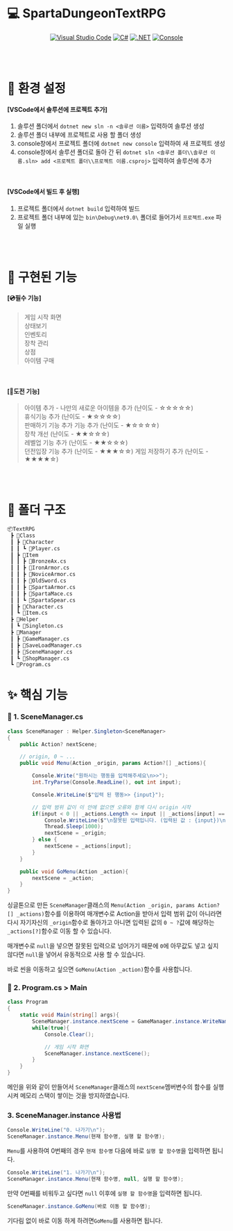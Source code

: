# 💻 SpartaDungeonTextRPG

<div align="center">

[![Visual Studio Code](https://custom-icon-badges.demolab.com/badge/Visual%20Studio%20Code-0078d7.svg?logo=vsc&logoColor=white)](#)
[![C#](https://custom-icon-badges.demolab.com/badge/C%23%2013.0-%23239120.svg?logo=cshrp&logoColor=white)](#)
[![.NET](https://img.shields.io/badge/.NET%209.0-512BD4?logo=dotnet&logoColor=fff)](#)
[![Console](https://custom-icon-badges.demolab.com/badge/Console-444444.svg?&logoColor=gray)](#)


<br><br>

</div>

# 🔧 환경 설정

#### **[VSCode에서 솔루션에 프로젝트 추가]**  
1. 솔루션 폴더에서 `dotnet new sln -n <솔루션 이름>` 입력하여 솔루션 생성
2. 솔루션 폴더 내부에 프로젝트로 사용 할 폴더 생성
3. console창에서 프로젝트 폴더에 `dotnet new console` 입력하여 새 프로젝트 생성
4. console창에서 솔루션 폴더로 돌아 간 뒤 `dotnet sln <솔루션 폴더\\솔루션 이름.sln> add <프로젝트 폴더\\프로젝트 이름.csproj>` 입력하여 솔루션에 추가  

<br>

#### **[VSCode에서 빌드 후 실행]**
1. 프로젝트 폴더에서 `dotnet build` 입력하여 빌드
2. 프로젝트 폴더 내부에 있는 `bin\Debug\net9.0\` 폴더로 들어가서 `프로젝트.exe` 파일 실행 


<br><br>

# 🔨 구현된 기능

#### **[💿필수 기능]**  
> 게임 시작 화면  
> 상태보기  
> 인벤토리  
> 장착 관리  
> 상점  
> 아이템 구매

<br>

#### **[📀도전 기능]**  
> 아이템 추가 - 나만의 새로운 아이템을 추가 (난이도 - ☆☆☆☆☆)  
> 휴식기능 추가 (난이도 - ★☆☆☆☆)  
> 판매하기 기능 추가 기능 추가 (난이도 - ★☆☆☆☆)  
> 장착 개선 (난이도 - ★★☆☆☆)  
> 레벨업 기능 추가 (난이도 - ★★☆☆☆)  
> 던전입장 기능 추가 (난이도 - ★★★☆☆)
> 게임 저장하기 추가 (난이도 - ★★★★☆)

<br><br>

# 📂 폴더 구조
```bash
📦TextRPG  
 ┣ 📂Class  
 ┃ ┣ 📂Character  
 ┃ ┃ ┗ 📜Player.cs  
 ┃ ┣ 📂Item  
 ┃ ┃ ┣ 📜BronzeAx.cs  
 ┃ ┃ ┣ 📜IronArmor.cs  
 ┃ ┃ ┣ 📜NoviceArmor.cs  
 ┃ ┃ ┣ 📜OldSword.cs  
 ┃ ┃ ┣ 📜SpartaArmor.cs  
 ┃ ┃ ┣ 📜SpartaMace.cs  
 ┃ ┃ ┗ 📜SpartaSpear.cs  
 ┃ ┣ 📜Character.cs  
 ┃ ┗ 📜Item.cs  
 ┣ 📂Helper  
 ┃ ┗ 📜Singleton.cs  
 ┣ 📂Manager  
 ┃ ┣ 📜GameManager.cs  
 ┃ ┣ 📜SaveLoadManager.cs  
 ┃ ┣ 📜SceneManager.cs  
 ┃ ┗ 📜ShopManager.cs  
 ┗ 📜Program.cs  
```

# ✨ 핵심 기능
### 📜 1. SceneManager.cs
```C#
class SceneManager : Helper.Singleton<SceneManager>
{
    public Action? nextScene;

    // origin, 0 ~ ...
    public void Menu(Action _origin, params Action?[] _actions){

        Console.Write("원하시는 행동을 입력해주세요\n>>");
        int.TryParse(Console.ReadLine(), out int input);

        Console.WriteLine($"입력 된 행동>> {input}");

        // 입력 범위 값이 이 안에 없으면 오류와 함께 다시 origin 시작
        if(input < 0 || _actions.Length <= input || _actions[input] == null){
            Console.WriteLine($"\n잘못된 입력입니다. (입력된 값 : {input})\n");
            Thread.Sleep(1000);
            nextScene = _origin;
        } else {
            nextScene = _actions[input];
        }
    }

    public void GoMenu(Action _action){
        nextScene = _action;
    }
}
```
 싱글톤으로 만든 `SceneManager`클래스의 `Menu(Action _origin, params Action?[] _actions)`함수를 이용하여 매개변수로 Action을 받아서 입력 범위 값이 아니라면 다시 자기자신의 `_origin`함수로 돌아가고 아니면 입력된 값의 `0 ~ ?`값에 해당하는 `_actions[?]`함수로 이동 할 수 있습니다.  
  
매개변수로 `null`을 넣으면 잘못된 입력으로 넘어가기 때문에 `0`에 아무값도 넣고 싶지 않다면 `null`을 넣어서 유동적으로 사용 할 수 있습니다.

바로 씬을 이동하고 싶으면 `GoMenu(Action _action)`함수를 사용합니다.

### 📜 2. Program.cs > Main
```C#
class Program
{
    static void Main(string[] args){
        SceneManager.instance.nextScene = GameManager.instance.WriteName;
        while(true){
            Console.Clear();

            // 게임 시작 화면
            SceneManager.instance.nextScene();
        }
    }
}
```
메인을 위와 같이 만들어서 `SceneManager`클래스의 `nextScene`멤버변수의 함수를 실행시켜 메모리 스택이 쌓이는 것을 방지하였습니다.

### 3. SceneManager.instance 사용법
```C#
Console.WriteLine("0. 나가기\n");
SceneManager.instance.Menu(현재 함수명, 실행 할 함수명);
```
`Menu`를 사용하여 0번째의 경우 `현재 함수명` 다음에 바로 `실행 할 함수명`을 입력하면 됩니다.

```C#
Console.WriteLine("1. 나가기\n");
SceneManager.instance.Menu(현재 함수명, null, 실행 할 함수명);
```
만약 0번째를 비워두고 싶다면 `null` 이후에 `실행 할 함수명`을 입력하면 됩니다.

```C#
SceneManager.instance.GoMenu(바로 이동 할 함수명);
```
기다림 없이 바로 이동 하게 하려면`GoMenu`를 사용하면 됩니다.
